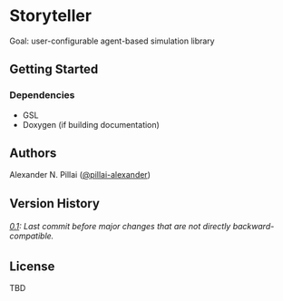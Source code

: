 # Storyteller

Goal: user-configurable agent-based simulation library

<!-- ## Description

TBD -->

## Getting Started

### Dependencies

* GSL
* Doxygen (if building documentation)

<!-- ### Installing

* How/where to download your program
* Any modifications needed to be made to files/folders -->

<!-- ### Executing program

* How to run the program
* Step-by-step bullets
```
code blocks for commands
``` -->

<!-- ## Help

Any advise for common problems or issues.
```
command to run if program contains helper info
``` -->

## Authors

Alexander N. Pillai ([@pillai-alexander](https://github.com/pillai-alexander))

## Version History

###### [0.1](https://github.com/pillai-alexander/storyteller/releases/tag/v0.1): Last commit before major changes that are not directly backward-compatible.

## License

TBD

<!-- ## Acknowledgments -->